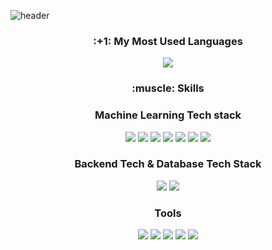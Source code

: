 ![header](https://capsule-render.vercel.app/api?type=waving!&color=585858&height=200&section=header&text=Hello!-nl-I'm%20KunYoung%20Park&fontSize=40&fontColor=A4A4A4&fontAlign=85&fontAlignY=30&fontAlign=70&fontAlignY=50)

<h3 align="center">:+1: My Most Used Languages </h3>
<p align="center">
  <a href="https://github.com/kuuneeee">
    <img align="center" src="https://github-readme-stats.vercel.app/api/top-langs/?username=kuuneeee&layout=compact&show_icons=true&show_owner=true}&hide_title=true&theme=nord" />
  </a>
</p>


<h3 align="center">:muscle: Skills</h3>
<h3 align="center">Machine Learning Tech stack</h3>
<p align="center">
  <img src="https://img.shields.io/badge/Python-3776AB?style=flat&logo=Python&logoColor=white"/> 
  <img src="https://img.shields.io/badge/Pytorch-EE4C2C?style=flat&logo=Pytorch&logoColor=white"/> 
  <img src="https://img.shields.io/badge/Numpy-013243?style=flat&logo=Numpy&logoColor=white"/> 
  <img src="https://img.shields.io/badge/Pandas-150458?style=flat&logo=Pandas&logoColor=white"/> 
  <img src="https://img.shields.io/badge/Scikitlearn-F7931E?style=flat&logo=scikitlearn&logoColor=white"/> 
  <img src="https://img.shields.io/badge/OpenCV-5C3EE8?style=flat&logo=OpenCV&logoColor=white"/>
  <img src="https://img.shields.io/badge/OpenAI-412991?style=flat&logo=openai&logoColor=white"/> 
</p>

<h3 align="center">Backend Tech & Database Tech Stack</h3>
<p align="center">
  <img src="https://img.shields.io/badge/FastAPI-009688?style=flat&logo=FastAPI&logoColor=white"/>
  <img src="https://img.shields.io/badge/MySQL-4479A1?style=flat&logo=MySQL&logoColor=white"/>
</p>

<h3 align="center">Tools</h3>
<p align="center">
  <img src="https://img.shields.io/badge/Wandb-FFBE00?style=flat&logo=weightsandbiases&logoColor=white"/>
  <img src="https://img.shields.io/badge/Streamlit-FF4B4B?style=flat&logo=Streamlit&logoColor=white"/>
  <img src="https://img.shields.io/badge/Voila-000000?style=flat&logo=Voila&logoColor=white"/>
  <img src="https://img.shields.io/badge/Docker-2496ED?style=flat&logo=docker&logoColor=white"/>
  <img src="https://img.shields.io/badge/git-F05032?style=flat&logo=git&logoColor=white"/>
</p>





<!--
**kuuneeee/kuuneeee** is a ✨ _special_ ✨ repository because its `README.md` (this file) appears on your GitHub profile.

Here are some ideas to get you started:

- 🔭 I’m currently working on ...
- 🌱 I’m currently learning ...
- 👯 I’m looking to collaborate on ...
- 🤔 I’m looking for help with ...
- 💬 Ask me about ...
- 📫 How to reach me: ...
- 😄 Pronouns: ...
- ⚡ Fun fact: ...
-->
